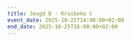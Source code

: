 ```yaml
---
title: Jeugd B - Kruibeke C
event_date: 2025-10-25T14:00:00+02:00
end_date: 2025-10-25T16:00:00+02:00
---
```

